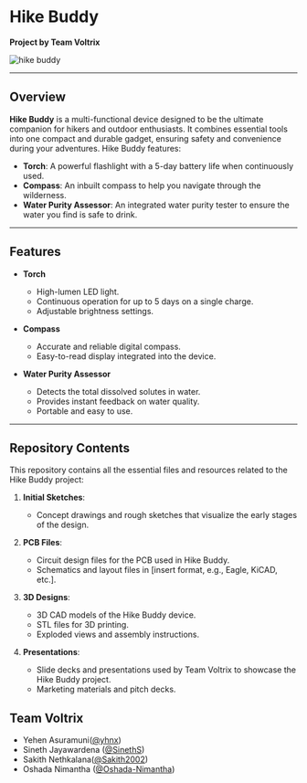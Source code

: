# Hike Buddy
**Project by Team Voltrix**

![hike buddy](https://github.com/user-attachments/assets/fa7b57f2-67c7-48a9-84aa-fb7a446e22f0)



---

## Overview

**Hike Buddy** is a multi-functional device designed to be the ultimate companion for hikers and outdoor enthusiasts. It combines essential tools into one compact and durable gadget, ensuring safety and convenience during your adventures. Hike Buddy features:

- **Torch**: A powerful flashlight with a 5-day battery life when continuously used.
- **Compass**: An inbuilt compass to help you navigate through the wilderness.
- **Water Purity Assessor**: An integrated water purity tester to ensure the water you find is safe to drink.

---

## Features

- **Torch**
  - High-lumen LED light.
  - Continuous operation for up to 5 days on a single charge.
  - Adjustable brightness settings.
  
- **Compass**
  - Accurate and reliable digital compass.
  - Easy-to-read display integrated into the device.

- **Water Purity Assessor**
  - Detects the total dissolved solutes in water.
  - Provides instant feedback on water quality.
  - Portable and easy to use.

---

## Repository Contents

This repository contains all the essential files and resources related to the Hike Buddy project:

1. **Initial Sketches**:
   - Concept drawings and rough sketches that visualize the early stages of the design.

2. **PCB Files**:
   - Circuit design files for the PCB used in Hike Buddy.
   - Schematics and layout files in [insert format, e.g., Eagle, KiCAD, etc.].

3. **3D Designs**:
   - 3D CAD models of the Hike Buddy device.
   - STL files for 3D printing.
   - Exploded views and assembly instructions.

4. **Presentations**:
   - Slide decks and presentations used by Team Voltrix to showcase the Hike Buddy project.
   - Marketing materials and pitch decks.

## Team Voltrix
- Yehen Asuramuni([@yhnx](https://github.com/yhnx))
- Sineth Jayawardena ([@SinethS](https://github.com/SinethS))
- Sakith Nethkalana([@Sakith2002](https://github.com/Sakith2002))
- Oshada Nimantha ([@Oshada-Nimantha](https://github.com/Oshadha-Nimantha))

